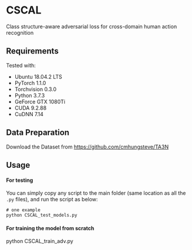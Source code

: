 # CSCAL
Class structure-aware adversarial loss for cross-domain human action recognition

## Requirements
Tested with:
* Ubuntu 18.04.2 LTS
* PyTorch 1.1.0
* Torchvision 0.3.0
* Python 3.7.3
* GeForce GTX 1080Ti
* CUDA 9.2.88
* CuDNN 7.14

## Data Preparation
Download the Dataset from https://github.com/cmhungsteve/TA3N

## Usage
#### For testing
You can simply copy any script to the main folder (same location as all the `.py` files), and run the script as below:
```
# one example
python CSCAL_test_models.py
```

#### For training the model from scratch
python CSCAL_train_adv.py
